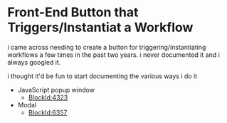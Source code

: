 # Front-End Button that Triggers/Instantiat a Workflow
i came across needing to create a button for triggering/instantiating workflows a few times in the past two years. i never documented it and i always googled it.

i thought it'd be fun to start documenting the various ways i do it

- JavaScript popup window
  - [BlockId:4323](./BlockId4323.lava)
- Modal
  - [BlockId:6357](../../Block-DynamicData/Report_LifeGroups_PageId4798/BlockId6357-FormattedOutput.lava)